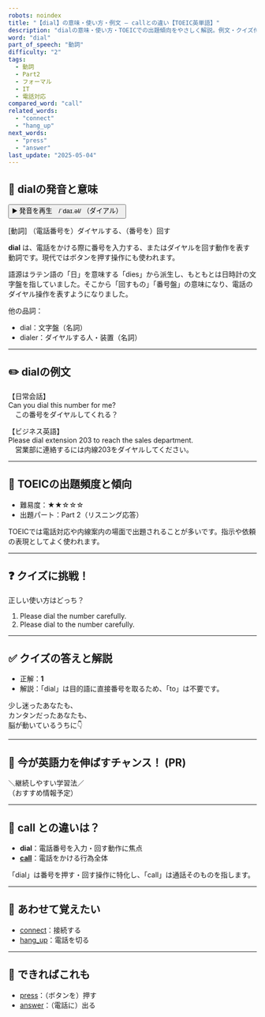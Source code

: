 ```yaml
---
robots: noindex
title: "【dial】の意味・使い方・例文 ― callとの違い【TOEIC英単語】"
description: "dialの意味・使い方・TOEICでの出題傾向をやさしく解説。例文・クイズ付きでcallとの違いもわかりやすく学べます。"
word: "dial"
part_of_speech: "動詞"
difficulty: "2"
tags:
  - 動詞
  - Part2
  - フォーマル
  - IT
  - 電話対応
compared_word: "call"
related_words:
  - "connect"
  - "hang_up"
next_words:
  - "press"
  - "answer"
last_update: "2025-05-04"
---
```


## 🔰 dialの発音と意味

<button class="play-audio" onclick="playTTS('dial')">
  <span class="play-audio-main">
    ▶️ 発音を再生　/ˈdaɪ.əl/
  </span>
  <span class="play-audio-sub">
    （ダイアル）
  </span>
</button>

[動詞] （電話番号を）ダイヤルする、（番号を）回す

**dial** は、電話をかける際に番号を入力する、またはダイヤルを回す動作を表す動詞です。現代ではボタンを押す操作にも使われます。

語源はラテン語の「日」を意味する「dies」から派生し、もともとは日時計の文字盤を指していました。そこから「回すもの」「番号盤」の意味になり、電話のダイヤル操作を表すようになりました。

他の品詞：  
- dial：文字盤（名詞）
- dialer：ダイヤルする人・装置（名詞）

---

## ✏️ dialの例文

【日常会話】  
Can you dial this number for me?  
　この番号をダイヤルしてくれる？

【ビジネス英語】  
Please dial extension 203 to reach the sales department.  
　営業部に連絡するには内線203をダイヤルしてください。

---

## 🎯 TOEICの出題頻度と傾向

- 難易度：★★☆☆☆
- 出題パート：Part 2（リスニング応答）

TOEICでは電話対応や内線案内の場面で出題されることが多いです。指示や依頼の表現としてよく使われます。

---

## ❓ クイズに挑戦！

正しい使い方はどっち？

1. Please dial the number carefully.  
2. Please dial to the number carefully.

---

## ✅ クイズの答えと解説

- 正解：**1**
- 解説：「dial」は目的語に直接番号を取るため、「to」は不要です。

少し迷ったあなたも、  
カンタンだったあなたも、  
脳が動いているうちに👇️

---

## 🚀 今が英語力を伸ばすチャンス！ (PR)

<div class="info-center">
＼継続しやすい学習法／<br>  
（おすすめ情報予定）
</div>

---

## 🤔  call との違いは？

- **dial**：電話番号を入力・回す動作に焦点
- **[call](/word/call)**：電話をかける行為全体

「dial」は番号を押す・回す操作に特化し、「call」は通話そのものを指します。

---

## 🧩 あわせて覚えたい

- [connect](/word/connect)：接続する
- [hang_up](/word/hang_up)：電話を切る

---

## 📖 できればこれも

- [press](/word/press)：（ボタンを）押す
- [answer](/word/answer)：（電話に）出る

<!-- cvid: aid42_bid09 -->
